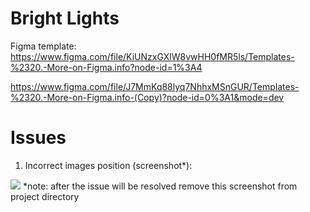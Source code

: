 # Bright Lights

Figma template: https://www.figma.com/file/KiUNzxGXlW8vwHH0fMR5ls/Templates-%2320.-More-on-Figma.info?node-id=1%3A4

https://www.figma.com/file/J7MmKq88lyq7NhhxMSnGUR/Templates-%2320.-More-on-Figma.info-(Copy)?node-id=0%3A1&mode=dev

# Issues

1. Incorrect images position (screenshot\*):

<img src="C:\Users\azato\WebstormProjects\new_project\img.png"/>
*note: after the issue will be resolved remove this screenshot from project directory
